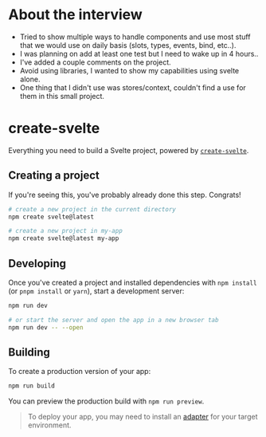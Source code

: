 # About the interview

- Tried to show multiple ways to handle components and use most stuff that we would use on daily basis (slots, types, events, bind, etc..).
- I was planning on add at least one test but I need to wake up in 4 hours..
- I've added a couple comments on the project.
- Avoid using libraries, I wanted to show my capabilities using svelte alone.
- One thing that I didn't use was stores/context, couldn't find a use for them in this small project.

# create-svelte

Everything you need to build a Svelte project, powered by [`create-svelte`](https://github.com/sveltejs/kit/tree/master/packages/create-svelte).

## Creating a project

If you're seeing this, you've probably already done this step. Congrats!

```bash
# create a new project in the current directory
npm create svelte@latest

# create a new project in my-app
npm create svelte@latest my-app
```

## Developing

Once you've created a project and installed dependencies with `npm install` (or `pnpm install` or `yarn`), start a development server:

```bash
npm run dev

# or start the server and open the app in a new browser tab
npm run dev -- --open
```

## Building

To create a production version of your app:

```bash
npm run build
```

You can preview the production build with `npm run preview`.

> To deploy your app, you may need to install an [adapter](https://kit.svelte.dev/docs/adapters) for your target environment.
